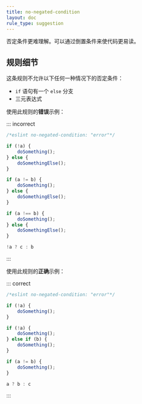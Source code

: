 ```yaml
---
title: no-negated-condition
layout: doc
rule_type: suggestion
---
```


否定条件更难理解。可以通过倒置条件来使代码更易读。

## 规则细节

这条规则不允许以下任何一种情况下的否定条件：

* `if` 语句有一个 `else` 分支
* 三元表达式

使用此规则的**错误**示例：

::: incorrect

```js
/*eslint no-negated-condition: "error"*/

if (!a) {
    doSomething();
} else {
    doSomethingElse();
}

if (a != b) {
    doSomething();
} else {
    doSomethingElse();
}

if (a !== b) {
    doSomething();
} else {
    doSomethingElse();
}

!a ? c : b
```

:::

使用此规则的**正确**示例：

::: correct

```js
/*eslint no-negated-condition: "error"*/

if (!a) {
    doSomething();
}

if (!a) {
    doSomething();
} else if (b) {
    doSomething();
}

if (a != b) {
    doSomething();
}

a ? b : c
```

:::
